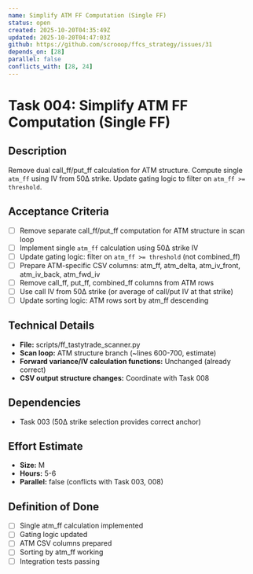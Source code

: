 ```yaml
---
name: Simplify ATM FF Computation (Single FF)
status: open
created: 2025-10-20T04:35:49Z
updated: 2025-10-20T04:47:03Z
github: https://github.com/scrooop/ffcs_strategy/issues/31
depends_on: [28]
parallel: false
conflicts_with: [28, 24]
---
```


# Task 004: Simplify ATM FF Computation (Single FF)

## Description

Remove dual call_ff/put_ff calculation for ATM structure. Compute single `atm_ff` using IV from 50Δ strike. Update gating logic to filter on `atm_ff >= threshold`.

## Acceptance Criteria

- [ ] Remove separate call_ff/put_ff computation for ATM structure in scan loop
- [ ] Implement single `atm_ff` calculation using 50Δ strike IV
- [ ] Update gating logic: filter on `atm_ff >= threshold` (not combined_ff)
- [ ] Prepare ATM-specific CSV columns: atm_ff, atm_delta, atm_iv_front, atm_iv_back, atm_fwd_iv
- [ ] Remove call_ff, put_ff, combined_ff columns from ATM rows
- [ ] Use call IV from 50Δ strike (or average of call/put IV at that strike)
- [ ] Update sorting logic: ATM rows sort by atm_ff descending

## Technical Details

- **File:** scripts/ff_tastytrade_scanner.py
- **Scan loop:** ATM structure branch (~lines 600-700, estimate)
- **Forward variance/IV calculation functions:** Unchanged (already correct)
- **CSV output structure changes:** Coordinate with Task 008

## Dependencies

- Task 003 (50Δ strike selection provides correct anchor)

## Effort Estimate

- **Size:** M
- **Hours:** 5-6
- **Parallel:** false (conflicts with Task 003, 008)

## Definition of Done

- [ ] Single atm_ff calculation implemented
- [ ] Gating logic updated
- [ ] ATM CSV columns prepared
- [ ] Sorting by atm_ff working
- [ ] Integration tests passing
